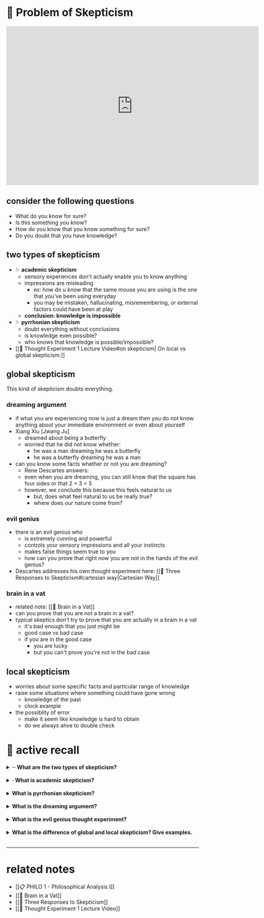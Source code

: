 # 🌲 Problem of Skepticism

<iframe width="660" height="415" src="https://www.youtube.com/embed/PqjdRAERWLc" frameborder="0" allow="accelerometer; autoplay; clipboard-write; encrypted-media; gyroscope; picture-in-picture" allowfullscreen></iframe>

## consider the following questions
- What do you know for sure?
- Is this something you know?
- How do you know that you know something for sure?
- Do you doubt that you have knowledge?


## two types of skepticism
- ✨ **academic skepticism**
	- sensory experiences don't actually enable you to know anything 
	- impressions are misleading
		- ex: how do u know that the same mouse you are using is the one that you've been using everyday
		- you may be mistaken, hallucinating, misremembering, or external factors could have been at play
	- **conclusion: knowledge is impossible**
- ✨ **pyrrhonian skepticism**
	- doubt everything without conclusions
	- is knowledge even possible?
	- who knows that knowledge is possible/impossible?
- [[🌲  Thought Experiment 1 Lecture Video#on skepticism| On local vs global skepticism:]]
	

## global skepticism

This kind of skepticism doubts everything.

### dreaming argument
- if what you are experiencing now is just a dream then you do not know anything about your immediate environment or even about yourself
- Xiang Xiu [Jwang Ju]
	- dreamed about being a butterfly
	- worried that he did not know whether:
		- he was a man dreaming he was a butterfly 
		-  he was a butterfly dreaming he was a man
- can you know some facts whether or not you are dreaming?
	- Rene Descartes answers:
	- even when you are dreaming, you can still know that the square has four sides or that 2 + 3 = 5
	- however, we conclude this because this feels natural to us
		-  but, does what feel natural to us be really true?
		-  where does our nature come from?
		
### evil genius
-  there is an evil genius who
	-  is extremely cunning and powerful
	-  controls your sensory impressions and all your instincts
	-  makes false things seem true to you
	-  how can you prove that right now you are not in the hands of the evil genius?
-  Descartes addresses his own thought experiment here: [[🌲  Three Responses to Skepticism#cartesian way|Cartesian Way]]

### brain in a vat
- related note: [[🌲 Brain in a Vat]]
-  can you prove that you are not a brain in a vat?
-  typical skeptics don't try to prove that you are actually in a brain in a vat
	-  it's bad enough that you just might be
	-  good case vs bad case
	-  if you are in the good case
		-  you are lucky
		-  but you can't prove you're not in the bad case
	
				
 ## local skepticism
- worries about some specific facts and particular range of knowledge
- raise some situations where something could have gone wrong
	- knowledge of the past
	- clock example
- the possiblity of error
	- make it seem like knowledge is hard to obtain
	- do we always ahve to double check
	
	
# 🧠 active recall
<details> 
	<summary> <b>·· What are the two types of skepticism?</b></summary>
	answer
</details>
<br>

<details> 
	<summary> <b>· What is academic skepticism?</b></summary>
	answer
</details>
<br>

<details> 
	<summary> <b>What is pyrrhonian skepticism?</b></summary>
	answer
</details>
<br>

<details> 
	<summary> <b>What is the dreaming argument?</b></summary>
	answer
</details>
<br>

<details> 
	<summary> <b>What is the evil genius thought experiment?</b></summary>
	answer
</details>
<br>

<details> 
	<summary> <b>What is the difference of global and local skepticism? Give examples.</b></summary>
	answer
</details>
<br>

---

# related notes
- [[📋 PHILO 1 - Philosophical Analysis I]]
- [[🌲 Brain in a Vat]]
- [[🌲  Three Responses to Skepticism]]
- [[🌲  Thought Experiment 1 Lecture Video]]